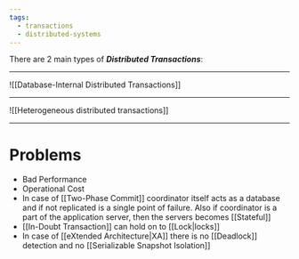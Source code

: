 ```yaml
---
tags:
  - transactions
  - distributed-systems
---
```

There are 2 main types of ***Distributed Transactions***:
___
![[Database-Internal Distributed Transactions]]
___
![[Heterogeneous distributed transactions]] 
___

# Problems
- Bad Performance
- Operational Cost
- In case of [[Two-Phase Commit]] coordinator itself acts as a database and if not replicated is a single point of failure. Also if coordinator is a part of the application server, then the servers becomes [[Stateful]]
- [[In-Doubt Transaction]] can hold on to [[Lock|locks]]
- In case of [[eXtended Architecture|XA]] there is no [[Deadlock]] detection and no [[Serializable Snapshot Isolation]]